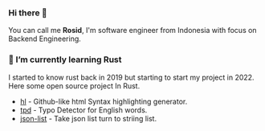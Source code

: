 ### Hi there 👋

You can call me **Rosid**, I'm software engineer from Indonesia with focus on Backend Engineering.

### 🌱 I’m currently learning Rust
I started to know rust back in 2019 but starting to start my project in 2022. Here some open source project In Rust.
- [hl](https://github.com/ahmadrosid/hl) - Github-like html Syntax highlighting generator.
- [tpd](https://github.com/ahmadrosid/tpd) - Typo Detector for English words.
- [json-list](https://github.com/ahmadrosid/json-list) - Take json list turn to striing list.


<!--
**ahmadrosid/ahmadrosid** is a ✨ _special_ ✨ repository because its `README.md` (this file) appears on your GitHub profile.

Here are some ideas to get you started:

- 🔭 I’m currently working on ...
- 🌱 I’m currently learning ...
- 👯 I’m looking to collaborate on ...
- 🤔 I’m looking for help with ...
- 💬 Ask me about ...
- 📫 How to reach me: ...
- 😄 Pronouns: ...
- ⚡ Fun fact: ...
-->
